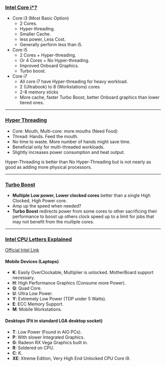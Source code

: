 ### [Intel Core i*?](https://www.youtube.com/watch?v=GLSPub4ydiM)

- Core i3 (Most Basic Option)
    + 2 Cores.
    + Hyper-threading.
    + Smaller Cache.
    + less power, Less Cost.
    + Generally perform less than i5.
- Core i5
    + 2 Cores + Hyper-threading.
    + Or 4 Cores + No Hyper-threading.
    + Improved Onboard Graphics.
    + Turbo boost.
- Core i7
    + All core i7 have Hyper-threading for heavy workload.
    + 2 (Ultrabook) to 8 (Workstations) cores
    + 2-8 memory sticks
    + More cache, faster Turbo Boost, better Onboard graphics than lower tiered ones.

---

### [Hyper Threading](https://www.youtube.com/watch?v=wnS50lJicXc)

+ Core: Mouth, Multi-core: more mouths (Need Food)
+ Thread: Hands. Feed the mouth.
+ No time to waste. More number of hands might save time.
+ Beneficial only for multi-threaded workloads.
+ Slightly increases power consumption and heat output.

Hyper-Threading is better than No Hyper-Threading but is not nearly as good as adding more physical processors.

---

### [Turbo Boost](https://www.youtube.com/watch?v=H4ryOzIZvpQ)

- **Multiple Low power, Lower clocked cores** better than a single High Clocked, High Power core.
- Amp up the speed when needed?
- **Turbo Boost** redirects power from some cores to other sacrificing their performance to boost up others clock speed up to a limit for jobs that may not benefit from the multiple cores.

---

### [Intel CPU Letters Explained](https://www.youtube.com/watch?v=4a9DBU4sROA)

[Official Intel Link](https://www.intel.ca/content/www/ca/en/processors/processor-numbers.html)

#### Mobile Devices (Laptops)
- **K**: Easily OverClockable, Multiplier is unlocked. MotherBoard support necessary.
- **H**: High Performance Graphics (Consume more Power).
- **Q**: Quad Core.
- **U**: Ultra Low Power.
- **Y**: Extremely Low Power (TDP under 5 Watts).
- **E**: ECC Memory Support.
- **M**: Mobile Workstations.

#### Desktops (Fit in standard LGA desktop socket)
- **T**: Low Power (Found in AIO PCs).
- **P**: With slower Integrated Graphics.
- **G**: Radeon RX Vega Graphics built in.
- **R**: Soldered on CPU.
- **C**: K.
- **XE**: Xtreme Edition, Very High End Unlocked CPU Core i9.
